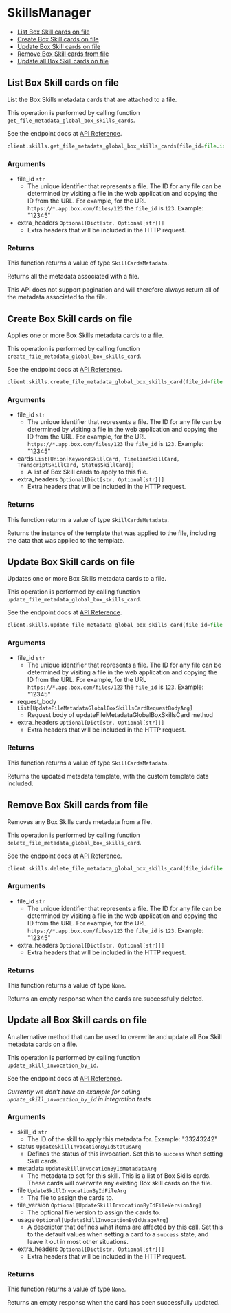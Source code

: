 # SkillsManager

- [List Box Skill cards on file](#list-box-skill-cards-on-file)
- [Create Box Skill cards on file](#create-box-skill-cards-on-file)
- [Update Box Skill cards on file](#update-box-skill-cards-on-file)
- [Remove Box Skill cards from file](#remove-box-skill-cards-from-file)
- [Update all Box Skill cards on file](#update-all-box-skill-cards-on-file)

## List Box Skill cards on file

List the Box Skills metadata cards that are attached to a file.

This operation is performed by calling function `get_file_metadata_global_box_skills_cards`.

See the endpoint docs at
[API Reference](https://developer.box.com/reference/get-files-id-metadata-global-box-skills-cards/).

<!-- sample get_files_id_metadata_global_boxSkillsCards -->

```python
client.skills.get_file_metadata_global_box_skills_cards(file_id=file.id)
```

### Arguments

- file_id `str`
  - The unique identifier that represents a file. The ID for any file can be determined by visiting a file in the web application and copying the ID from the URL. For example, for the URL `https://*.app.box.com/files/123` the `file_id` is `123`. Example: "12345"
- extra_headers `Optional[Dict[str, Optional[str]]]`
  - Extra headers that will be included in the HTTP request.

### Returns

This function returns a value of type `SkillCardsMetadata`.

Returns all the metadata associated with a file.

This API does not support pagination and will therefore always return
all of the metadata associated to the file.

## Create Box Skill cards on file

Applies one or more Box Skills metadata cards to a file.

This operation is performed by calling function `create_file_metadata_global_box_skills_card`.

See the endpoint docs at
[API Reference](https://developer.box.com/reference/post-files-id-metadata-global-box-skills-cards/).

<!-- sample post_files_id_metadata_global_boxSkillsCards -->

```python
client.skills.create_file_metadata_global_box_skills_card(file_id=file.id, cards=[KeywordSkillCard(type=KeywordSkillCardTypeField.SKILL_CARD.value, skill_card_type=KeywordSkillCardSkillCardTypeField.KEYWORD.value, skill_card_title=KeywordSkillCardSkillCardTitleField(code='license-plates', message=title_message), skill=KeywordSkillCardSkillField(id=skill_id, type=KeywordSkillCardSkillFieldTypeField.SERVICE.value), invocation=KeywordSkillCardInvocationField(id=invocation_id, type=KeywordSkillCardInvocationFieldTypeField.SKILL_INVOCATION.value), entries=[KeywordSkillCardEntriesField(text='DN86 BOX')])])
```

### Arguments

- file_id `str`
  - The unique identifier that represents a file. The ID for any file can be determined by visiting a file in the web application and copying the ID from the URL. For example, for the URL `https://*.app.box.com/files/123` the `file_id` is `123`. Example: "12345"
- cards `List[Union[KeywordSkillCard, TimelineSkillCard, TranscriptSkillCard, StatusSkillCard]]`
  - A list of Box Skill cards to apply to this file.
- extra_headers `Optional[Dict[str, Optional[str]]]`
  - Extra headers that will be included in the HTTP request.

### Returns

This function returns a value of type `SkillCardsMetadata`.

Returns the instance of the template that was applied to the file,
including the data that was applied to the template.

## Update Box Skill cards on file

Updates one or more Box Skills metadata cards to a file.

This operation is performed by calling function `update_file_metadata_global_box_skills_card`.

See the endpoint docs at
[API Reference](https://developer.box.com/reference/put-files-id-metadata-global-box-skills-cards/).

<!-- sample put_files_id_metadata_global_boxSkillsCards -->

```python
client.skills.update_file_metadata_global_box_skills_card(file_id=file.id, request_body=[UpdateFileMetadataGlobalBoxSkillsCardRequestBodyArg(op=UpdateFileMetadataGlobalBoxSkillsCardRequestBodyArgOpField.REPLACE.value, path='/cards/0', value=KeywordSkillCard(type=KeywordSkillCardTypeField.SKILL_CARD.value, skill_card_type=KeywordSkillCardSkillCardTypeField.KEYWORD.value, skill_card_title=KeywordSkillCardSkillCardTitleField(code='license-plates', message=updated_title_message), skill=KeywordSkillCardSkillField(id=skill_id, type=KeywordSkillCardSkillFieldTypeField.SERVICE.value), invocation=KeywordSkillCardInvocationField(id=invocation_id, type=KeywordSkillCardInvocationFieldTypeField.SKILL_INVOCATION.value), entries=[KeywordSkillCardEntriesField(text='DN86 BOX')]))])
```

### Arguments

- file_id `str`
  - The unique identifier that represents a file. The ID for any file can be determined by visiting a file in the web application and copying the ID from the URL. For example, for the URL `https://*.app.box.com/files/123` the `file_id` is `123`. Example: "12345"
- request_body `List[UpdateFileMetadataGlobalBoxSkillsCardRequestBodyArg]`
  - Request body of updateFileMetadataGlobalBoxSkillsCard method
- extra_headers `Optional[Dict[str, Optional[str]]]`
  - Extra headers that will be included in the HTTP request.

### Returns

This function returns a value of type `SkillCardsMetadata`.

Returns the updated metadata template, with the
custom template data included.

## Remove Box Skill cards from file

Removes any Box Skills cards metadata from a file.

This operation is performed by calling function `delete_file_metadata_global_box_skills_card`.

See the endpoint docs at
[API Reference](https://developer.box.com/reference/delete-files-id-metadata-global-box-skills-cards/).

<!-- sample delete_files_id_metadata_global_boxSkillsCards -->

```python
client.skills.delete_file_metadata_global_box_skills_card(file_id=file.id)
```

### Arguments

- file_id `str`
  - The unique identifier that represents a file. The ID for any file can be determined by visiting a file in the web application and copying the ID from the URL. For example, for the URL `https://*.app.box.com/files/123` the `file_id` is `123`. Example: "12345"
- extra_headers `Optional[Dict[str, Optional[str]]]`
  - Extra headers that will be included in the HTTP request.

### Returns

This function returns a value of type `None`.

Returns an empty response when the cards are
successfully deleted.

## Update all Box Skill cards on file

An alternative method that can be used to overwrite and update all Box Skill
metadata cards on a file.

This operation is performed by calling function `update_skill_invocation_by_id`.

See the endpoint docs at
[API Reference](https://developer.box.com/reference/put-skill-invocations-id/).

_Currently we don't have an example for calling `update_skill_invocation_by_id` in integration tests_

### Arguments

- skill_id `str`
  - The ID of the skill to apply this metadata for. Example: "33243242"
- status `UpdateSkillInvocationByIdStatusArg`
  - Defines the status of this invocation. Set this to `success` when setting Skill cards.
- metadata `UpdateSkillInvocationByIdMetadataArg`
  - The metadata to set for this skill. This is a list of Box Skills cards. These cards will overwrite any existing Box skill cards on the file.
- file `UpdateSkillInvocationByIdFileArg`
  - The file to assign the cards to.
- file_version `Optional[UpdateSkillInvocationByIdFileVersionArg]`
  - The optional file version to assign the cards to.
- usage `Optional[UpdateSkillInvocationByIdUsageArg]`
  - A descriptor that defines what items are affected by this call. Set this to the default values when setting a card to a `success` state, and leave it out in most other situations.
- extra_headers `Optional[Dict[str, Optional[str]]]`
  - Extra headers that will be included in the HTTP request.

### Returns

This function returns a value of type `None`.

Returns an empty response when the card has been successfully updated.
